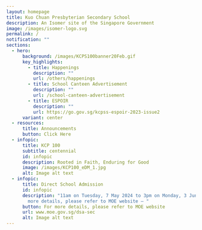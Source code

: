 ```yaml
---
layout: homepage
title: Kuo Chuan Presbyterian Secondary School
description: An Isomer site of the Singapore Government
image: /images/isomer-logo.svg
permalink: /
notification: ""
sections:
  - hero:
      background: /images/KCPS100banner20Feb.gif
      key_highlights:
        - title: Happenings
          description: ""
          url: /others/happenings
        - title: School Canteen Advertisement
          description: ""
          url: /school-canteen-advertisement
        - title: ESPOIR
          description: ""
          url: https://go.gov.sg/kcpss-espoir-2023-issue2
      variant: center
  - resources:
      title: Announcements
      button: Click Here
  - infopic:
      title: KCP 100
      subtitle: centennial
      id: infopic
      description: Rooted in Faith, Enduring for Good
      image: /images/KCP100_eDM_1.jpg
      alt: Image alt text
  - infopic:
      title: Direct School Admission
      id: infopic
      description: "11am on Tuesday, 7 May 2024 to 3pm on Monday, 3 June 2024. For
        more details, please refer to MOE website – "
      button: For more details, please refer to MOE website
      url: www.moe.gov.sg/dsa-sec
      alt: Image alt text
---
```

